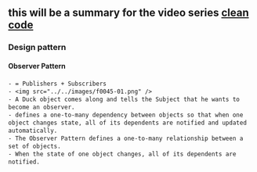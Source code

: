 ## this will be a summary for the video series [clean code](https://learning.oreilly.com/videos/clean-code-fundamentals/9780134661742/)
### Design pattern
  #### Observer Pattern
    - = Publishers + Subscribers
    - <img src="../../images/f0045-01.png" />
    - A Duck object comes along and tells the Subject that he wants to become an observer.
    - defines a one-to-many dependency between objects so that when one object changes state, all of its dependents are notified and updated automatically.
    - The Observer Pattern defines a one-to-many relationship between a set of objects.
    - When the state of one object changes, all of its dependents are notified.
